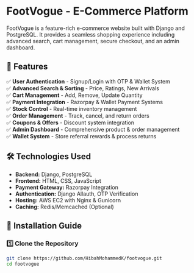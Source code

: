 # FootVogue - E-Commerce Platform

FootVogue is a feature-rich e-commerce website built with Django and PostgreSQL. It provides a seamless shopping experience including advanced search, cart management, secure checkout, and an admin dashboard.

## 🚀 Features
✅ **User Authentication** - Signup/Login with OTP & Wallet System  
✅ **Advanced Search & Sorting** - Price, Ratings, New Arrivals  
✅ **Cart Management** - Add, Remove, Update Quantity  
✅ **Payment Integration** - Razorpay & Wallet Payment Systems  
✅ **Stock Control** - Real-time inventory management  
✅ **Order Management** - Track, cancel, and return orders  
✅ **Coupons & Offers** - Discount system integration  
✅ **Admin Dashboard** - Comprehensive product & order management  
✅ **Wallet System** - Store referral rewards & process returns  

## 🛠️ Technologies Used
- **Backend:** Django, PostgreSQL  
- **Frontend:** HTML, CSS, JavaScript  
- **Payment Gateway:** Razorpay Integration  
- **Authentication:** Django Allauth, OTP Verification  
- **Hosting:** AWS EC2 with Nginx & Gunicorn  
- **Caching:** Redis/Memcached (Optional)  

## 📌 Installation Guide

### 1️⃣ Clone the Repository
```bash
git clone https://github.com/HibahMohammedK/footvogue.git
cd footvogue